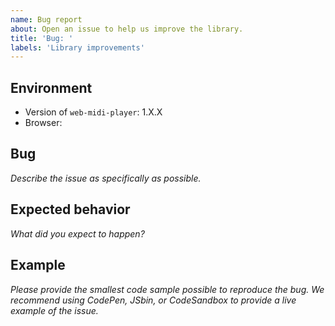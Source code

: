 ```yaml
---
name: Bug report
about: Open an issue to help us improve the library.
title: 'Bug: '
labels: 'Library improvements'
---
```


## Environment

- Version of `web-midi-player`: 1.X.X
- Browser: 

## Bug

*Describe the issue as specifically as possible.*

## Expected behavior

*What did you expect to happen?*

## Example

*Please provide the smallest code sample possible to reproduce the bug.*
*We recommend using CodePen, JSbin, or CodeSandbox to provide a live example of the issue.*

